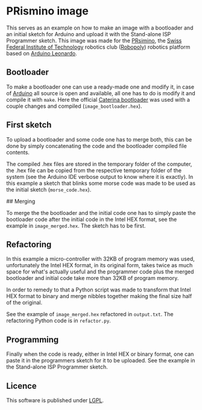 # PRismino image

This serves as an example on how to make an image with a bootloader and an initial sketch for Arduino and upload it with the Stand-alone ISP Programmer sketch. This image was made for the [PRsimino](https://github.com/Robopoly/PRismino), the [Swiss Federal Institute of Technology](http://www.epfl.ch) robotics club ([Robopoly](http://robopoly.epfl.ch)) robotics platform based on [Arduino Leonardo](http://arduino.cc/en/Main/arduinoBoardLeonardo).

## Bootloader

To make a bootloader one can use a ready-made one and modify it, in case of [Arduino](https://github.com/arduino/Arduino) all source is open and available, all one has to do is modify it and compile it with `make`. Here the official [Caterina bootloader](https://github.com/arduino/Arduino/tree/master/hardware/arduino/bootloaders/caterina) was used with a couple changes and compiled (`image_bootloader.hex`).

## First sketch

To upload a bootloader and some code one has to merge both, this can be done by simply concatenating the code and the bootloader compiled file contents.

The compiled .hex files are stored in the temporary folder of the computer, the .hex file can be copied from the respective temporary folder of the system (see the Arduino IDE verbose output to know where it is exactly). In this example a sketch that blinks some morse code was made to be used as the initial sketch (`morse_code.hex`).

## Merging

To merge the the bootloader and the initial code one has to simply paste the bootloader code after the initial code in the Intel HEX format, see the example in `image_merged.hex`. The sketch has to be first.

## Refactoring

In this example a micro-controller with 32KB of program memory was used, unfortunately the Intel HEX format, in its original form, takes twice as much space for what's actually useful and the programmer code plus the merged bootloader and initial code take more than 32KB of program memory.

In order to remedy to that a Python script was made to transform that Intel HEX format to binary and merge nibbles together making the final size half of the original.

See the example of `image_merged.hex` refactored in `output.txt`. The refactoring Python code is in `refactor.py`.

## Programming

Finally when the code is ready, either in Intel HEX or binary format, one can paste it in the programmers sketch for it to be uploaded. See the example in the Stand-alone ISP Programmer sketch.

## Licence

This software is published under [LGPL](http://www.gnu.org/licenses/lgpl.html).